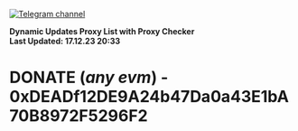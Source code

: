 [![Telegram channel](https://img.shields.io/endpoint?url=https://runkit.io/damiankrawczyk/telegram-badge/branches/master?url=https://t.me/n4z4v0d)](https://t.me/n4z4v0d) 

**Dynamic Updates Proxy List with Proxy Checker**  
**Last Updated: 17.12.23 20:33**

# DONATE (_any evm_) - 0xDEADf12DE9A24b47Da0a43E1bA70B8972F5296F2
